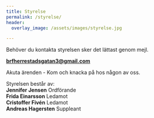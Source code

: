 ```yaml
---
title: Styrelse
permalink: /styrelse/
header:
  overlay_image: /assets/images/styrelse.jpg

---
```


Behöver du kontakta styrelsen sker det lättast genom mejl.

**[brfherrestadsgatan3@gmail.com](mailto:brfherrestadsgatan3@gmail.com)**  

Akuta ärenden - Kom och knacka på hos någon av oss.  

Styrelsen består av:  
**Jennifer Jensen** Ordförande  
**Frida Einarsson** Ledamot  
**Cristoffer Fivén** Ledamot  
**Andreas Hagersten** Suppleant  
